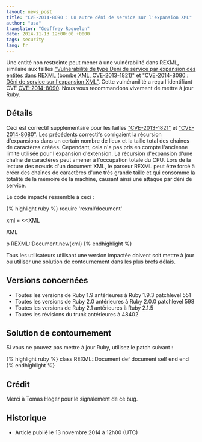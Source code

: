 ```yaml
---
layout: news_post
title: "CVE-2014-8090 : Un autre déni de service sur l'expansion XML"
author: "usa"
translator: "Geoffrey Roguelon"
date: 2014-11-13 12:00:00 +0000
tags: security
lang: fr
---
```


Une entité non restreinte peut mener à une vulnérabilité dans REXML, similaire
aux failles
["Vulnérabilité de type Déni de service par expansion des entités dans REXML (bombe XML, CVE-2013-1821)"](https://www.ruby-lang.org/fr/news/2013/02/23/vulnrabilit-de-type-dni-de-service-par-expansion-des-entits-dans-rexml-bombe-xml/)
et
["CVE-2014-8080 : Déni de service sur l'expansion XML"](https://www.ruby-lang.org/fr/news/2014/10/27/rexml-dos-cve-2014-8080/).
Cette vulnéranilité a reçu l'identifiant CVE
[CVE-2014-8090](http://cve.mitre.org/cgi-bin/cvename.cgi?name=CVE-2014-8090).
Nous vous recommandons vivement de mettre à jour Ruby.

## Détails

Ceci est correctif supplémentaire pour les failles
["CVE-2013-1821"](https://www.ruby-lang.org/fr/news/2013/02/23/vulnrabilit-de-type-dni-de-service-par-expansion-des-entits-dans-rexml-bombe-xml/)
et
["CVE-2014-8080"](https://www.ruby-lang.org/fr/news/2014/10/27/rexml-dos-cve-2014-8080/).
Les précédents correctifs corrigaient la récursion d'expansions dans un certain
nombre de lieux et la taille total des chaînes de caractères créées. Cependant,
cela n'a pas pris en compte l'ancienne limite utilisée pour l'expansion
d'extension. La récursion d'expansion d'une chaîne de caractères peut amener à
l'occupation totale du CPU.
Lors de la lecture des nœuds d'un document XML, le parseur REXML peut être forcé
à créer des chaînes de caractères d'une très grande taille et qui consomme la
totalité de la mémoire de la machine, causant ainsi une attaque par déni de
service.

Le code impacté ressemble à ceci :

{% highlight ruby %}
require 'rexml/document'

xml = <<XML
<!DOCTYPE root [
  # ENTITY expansion vector
]>
<cd></cd>
XML

p REXML::Document.new(xml)
{% endhighlight %}

Tous les utilisateurs utilisant une version impactée doivent soit mettre à jour
ou utiliser une solution de contournement dans les plus brefs délais.

## Versions concernées

* Toutes les versions de Ruby 1.9 antérieures à Ruby 1.9.3 patchlevel 551
* Toutes les versions de Ruby 2.0 antérieures à Ruby 2.0.0 patchlevel 598
* Toutes les versions de Ruby 2.1 antérieures à Ruby 2.1.5
* Toutes les révisions du trunk antérieures à 48402

## Solution de contournement

Si vous ne pouvez pas mettre à jour Ruby, utilisez le patch suivant :

{% highlight ruby %}
class REXML::Document
  def document
    self
  end
end
{% endhighlight %}

## Crédit

Merci à Tomas Hoger pour le signalement de ce bug.

## Historique

* Article publié le 13 novembre 2014 à 12h00 (UTC)
